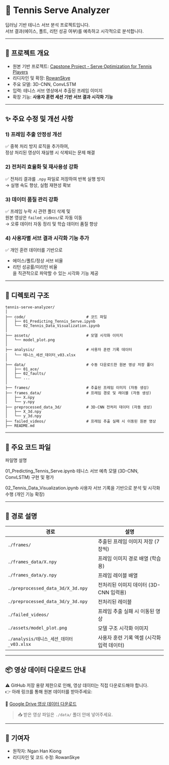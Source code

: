 # 🎾 Tennis Serve Analyzer

딥러닝 기반 테니스 서브 분석 프로젝트입니다.  
서브 결과(에이스, 폴트, 리턴 성공 여부)를 예측하고 시각적으로 분석합니다.

---

## 📌 프로젝트 개요

- 원본 기반 프로젝트: [Capstone Project - Serve Optimization for Tennis Players](https://github.com/lance41/Capstone_Project-Serve-Optimization-for-Tennis_Players)
- 리디자인 및 확장: [RowanSkye](https://github.com/RowanSkye)
- 주요 모델: 3D-CNN, ConvLSTM
- 입력: 테니스 서브 영상에서 추출된 프레임 이미지
- 확장 기능: **사용자 훈련 세션 기반 서브 결과 시각화 기능**

---

## ✨ 주요 수정 및 개선 사항

### 1) 프레임 추출 안정성 개선
✅ 중복 처리 방지 로직을 추가하여,  
정상 처리된 영상이 재실행 시 삭제되는 문제 해결

### 2) 전처리 효율화 및 재사용성 강화
✅ 전처리 결과를 `.npy` 파일로 저장하여 반복 실행 방지  
→ 실행 속도 향상, 실험 재현성 확보

### 3) 데이터 품질 관리 강화
✅ 프레임 누락 시 관련 폴더 삭제 및  
원본 영상은 `failed_videos/`로 자동 이동  
→ 오류 데이터 자동 정리 및 학습 데이터 품질 향상

### 4) 사용자별 서브 결과 시각화 기능 추가
✅ 개인 훈련 데이터를 기반으로  
- 에이스/폴트/정상 서브 비율  
- 리턴 성공률/미리턴 비율  
을 직관적으로 파악할 수 있는 시각화 기능 제공

---

## 📁 디렉토리 구조

```plaintext
tennis-serve-analyzer/
│
├── code/                           # 코드 파일
│   ├── 01_Predicting_Tennis_Serve.ipynb
│   └── 02_Tennis_Data_Visualization.ipynb
│
├── assets/                         # 모델 시각화 이미지
│   └── model_plot.png
│
├── analysis/                       # 사용자 훈련 기록 데이터
│   └── 테니스_세션_데이터_v03.xlsx
│
├── data/                           # 수동 다운로드한 원본 영상 저장 폴더
│   ├── 01_ace/
│   ├── 02_faults/
│   └── ...
│
├── frames/                         # 추출된 프레임 이미지 (자동 생성)
├── frames_data/                    # 프레임 경로 및 레이블 (자동 생성)
│   ├── X.npy
│   └── y.npy
├── preprocessed_data_3d/           # 3D-CNN 전처리 데이터 (자동 생성)
│   ├── X_3d.npy
│   └── y_3d.npy
├── failed_videos/                  # 프레임 추출 실패 시 이동된 원본 영상
├── README.md

```
---

## 📁 주요 코드 파일

파일명	설명

01_Predicting_Tennis_Serve.ipynb	테니스 서브 예측 모델 (3D-CNN, ConvLSTM) 구현 및 평가

02_Tennis_Data_Visualization.ipynb	사용자 서브 기록을 기반으로 분석 및 시각화 수행 (개인 기능 확장)

---

## 💾 경로 설명

| 경로 | 설명 |
|------|------|
| `./frames/` | 추출된 프레임 이미지 저장 (7장씩) |
| `./frames_data/X.npy` | 프레임 이미지 경로 배열 (학습용) |
| `./frames_data/y.npy` | 프레임 레이블 배열 |
| `./preprocessed_data_3d/X_3d.npy` | 전처리된 이미지 데이터 (3D-CNN 입력용) |
| `./preprocessed_data_3d/y_3d.npy` | 전처리된 레이블 |
| `./failed_videos/` | 프레임 추출 실패 시 이동된 영상 |
| `./assets/model_plot.png` | 모델 구조 시각화 이미지 |
| `./analysis/테니스_세션_데이터_v03.xlsx` | 사용자 훈련 기록 엑셀 (시각화 입력 데이터) |

---
  
## 📦 영상 데이터 다운로드 안내

⚠️ GitHub 저장 용량 제한으로 인해, 영상 데이터는 직접 다운로드해야 합니다.  
👉 아래 링크를 통해 원본 데이터를 받아주세요:

📂 [Google Drive 영상 데이터 다운로드](https://drive.google.com/drive/folders/1-rfgudMgdzlRARMM11O5Pwyv5OCMrSbN)

> 📥 받은 영상 파일은 `./data/` 폴더 안에 넣어주세요.

---

## 🙌 기여자
- 원작자: Ngan Han Kiong  
- 리디자인 및 코드 수정: RowanSkye